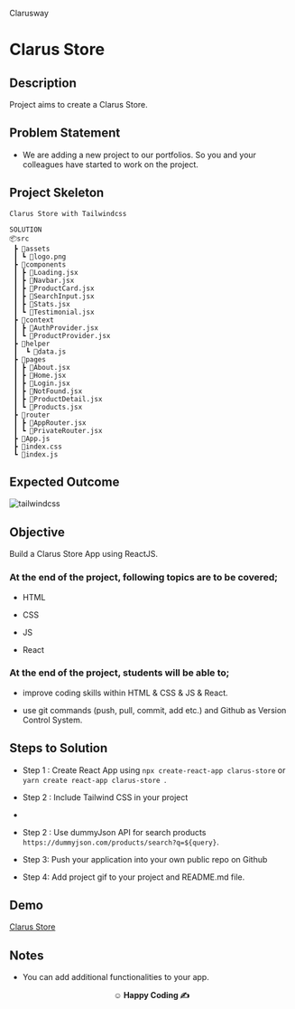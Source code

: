 <p>Clarusway<img align="right"
  src="https://secure.meetupstatic.com/photos/event/3/1/b/9/600_488352729.jpeg"  width="15px"></p>

# Clarus Store

## Description

Project aims to create a Clarus Store.

## Problem Statement

- We are adding a new project to our portfolios. So you and your colleagues have started to work on the project.

## Project Skeleton

```
Clarus Store with Tailwindcss

SOLUTION
📦src
 ┣ 📂assets
 ┃ ┗ 📜logo.png
 ┣ 📂components
 ┃ ┣ 📜Loading.jsx
 ┃ ┣ 📜Navbar.jsx
 ┃ ┣ 📜ProductCard.jsx
 ┃ ┣ 📜SearchInput.jsx
 ┃ ┣ 📜Stats.jsx
 ┃ ┗ 📜Testimonial.jsx
 ┣ 📂context
 ┃ ┣ 📜AuthProvider.jsx
 ┃ ┗ 📜ProductProvider.jsx
 ┣ 📂helper
 ┃  ┗ 📜data.js
 ┣ 📂pages
 ┃ ┣ 📜About.jsx
 ┃ ┣ 📜Home.jsx
 ┃ ┣ 📜Login.jsx
 ┃ ┣ 📜NotFound.jsx
 ┃ ┣ 📜ProductDetail.jsx
 ┃ ┗ 📜Products.jsx
 ┣ 📂router
 ┃ ┣ 📜AppRouter.jsx
 ┃ ┗ 📜PrivateRouter.jsx
 ┣ 📜App.js
 ┣ 📜index.css
 ┗ 📜index.js
```

## Expected Outcome

![tailwindcss](tailwindcss.gif)

## Objective

Build a Clarus Store App using ReactJS.

### At the end of the project, following topics are to be covered;

- HTML

- CSS

- JS

- React

### At the end of the project, students will be able to;

- improve coding skills within HTML & CSS & JS & React.

- use git commands (push, pull, commit, add etc.) and Github as Version Control System.

## Steps to Solution

- Step 1 : Create React App using `npx create-react-app clarus-store` or `yarn create react-app clarus-store `.

- Step 2 : Include Tailwind CSS in your project
-
- Step 2 : Use dummyJson API for search products `https://dummyjson.com/products/search?q=${query}`.

- Step 3: Push your application into your own public repo on Github

- Step 4: Add project gif to your project and README.md file.

## Demo

[Clarus Store](https://tailwindcss-project-delta.vercel.app/)

## Notes

- You can add additional functionalities to your app.

**<p align="center">&#9786; Happy Coding &#9997;</p>**
